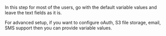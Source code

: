 In this step for most of the users, go with the default variable values and leave the text fields as it is.

For advanced setup, if you want to configure oAuth, S3 file storage, email, SMS support then you can provide variable values.